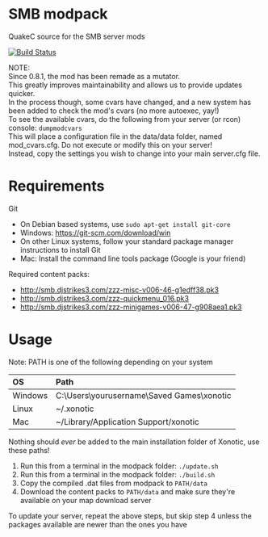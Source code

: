 SMB modpack
===========

QuakeC source for the SMB server mods

[![Build Status](https://travis-ci.org/MarioSMB/modpack.svg?branch=master)](https://travis-ci.org/MarioSMB/modpack)


NOTE:  
Since 0.8.1, the mod has been remade as a mutator.  
This greatly improves maintainability and allows us to provide updates quicker.  
In the process though, some cvars have changed, and a new system has been added to check the mod's cvars (no more autoexec, yay!)  
To see the available cvars, do the following from your server (or rcon) console: `dumpmodcvars`  
This will place a configuration file in the data/data folder, named mod_cvars.cfg. Do not execute or modify this on your server!  
Instead, copy the settings you wish to change into your main server.cfg file.


Requirements
============

Git
 - On Debian based systems, use `sudo apt-get install git-core`
 - Windows: https://git-scm.com/download/win
 - On other Linux systems, follow your standard package manager instructions to install Git
 - Mac: Install the command line tools package (Google is your friend)
 
Required content packs:
 - http://smb.djstrikes3.com/zzz-misc-v006-46-g1edff38.pk3
 - http://smb.djstrikes3.com/zzz-quickmenu_016.pk3
 - http://smb.djstrikes3.com/zzz-minigames-v006-47-g908aea1.pk3


Usage
=====

Note: PATH is one of the following depending on your system

|OS|Path|
|:--|:--|
|Windows|C:\Users\yourusername\Saved Games\xonotic|
|Linux|~/.xonotic|
|Mac|~/Library/Application Support/xonotic|
Nothing should *ever* be added to the main installation folder of Xonotic, use these paths!

1. Run this from a terminal in the modpack folder: `./update.sh`
2. Run this from a terminal in the modpack folder: `./build.sh`
3. Copy the compiled .dat files from modpack to `PATH/data`
4. Download the content packs to `PATH/data` and make sure they're available on your map download server

To update your server, repeat the above steps, but skip step 4 unless the packages available are newer than the ones you have
